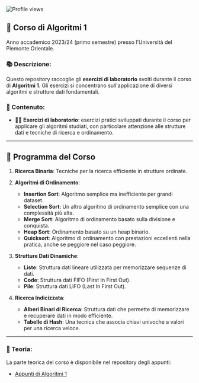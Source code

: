 ![Profile views](https://komarev.com/ghpvc/?username=AlessandroZappatore&label=Visite&color=green)

## 🧠 Corso di **Algoritmi 1**  
Anno accademico 2023/24 (primo semestre) presso l'Università del Piemonte Orientale.

### 📚 Descrizione:  
Questo repository raccoglie gli **esercizi di laboratorio** svolti durante il corso di **Algoritmi 1**. Gli esercizi si concentrano sull'applicazione di diversi algoritmi e strutture dati fondamentali.

### 📂 Contenuto:  
- 🧑‍💻 **Esercizi di laboratorio**: esercizi pratici sviluppati durante il corso per applicare gli algoritmi studiati, con particolare attenzione alle strutture dati e tecniche di ricerca e ordinamento.

---

## 📘 **Programma del Corso**  
1. **Ricerca Binaria**: Tecniche per la ricerca efficiente in strutture ordinate.  
2. **Algoritmi di Ordinamento**:
   - **Insertion Sort**: Algoritmo semplice ma inefficiente per grandi dataset.
   - **Selection Sort**: Un altro algoritmo di ordinamento semplice con una complessità più alta.
   - **Merge Sort**: Algoritmo di ordinamento basato sulla divisione e conquista.
   - **Heap Sort**: Ordinamento basato su un heap binario.
   - **Quicksort**: Algoritmo di ordinamento con prestazioni eccellenti nella pratica, anche se peggiore nel caso peggiore.

3. **Strutture Dati Dinamiche**:
   - **Liste**: Struttura dati lineare utilizzata per memorizzare sequenze di dati.
   - **Code**: Struttura dati FIFO (First In First Out).
   - **Pile**: Struttura dati LIFO (Last In First Out).

4. **Ricerca Indicizzata**:
   - **Alberi Binari di Ricerca**: Struttura dati che permette di memorizzare e recuperare dati in modo efficiente.
   - **Tabelle di Hash**: Una tecnica che associa chiavi univoche a valori per una ricerca veloce.

---

### 📜 Teoria:  
La parte teorica del corso è disponibile nel repository degli appunti:  
- [Appunti di Algoritmi 1](https://github.com/AlessandroZappatore/UNIUPO_APPUNTI/tree/556925c0e52bc46600d768aa359082963d7393e7/SECONDO%20ANNO/Algoritmi_1)
